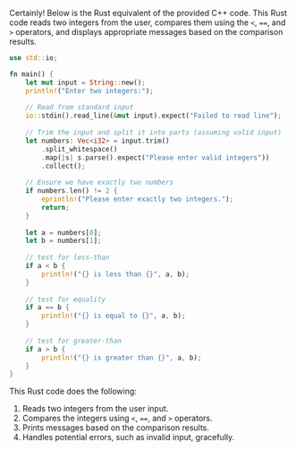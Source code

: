  Certainly! Below is the Rust equivalent of the provided C++ code. This Rust code reads two integers from the user, compares them using the `<`, `==`, and `>` operators, and displays appropriate messages based on the comparison results.

```rust
use std::io;

fn main() {
    let mut input = String::new();
    println!("Enter two integers:");
    
    // Read from standard input
    io::stdin().read_line(&mut input).expect("Failed to read line");
    
    // Trim the input and split it into parts (assuming valid input)
    let numbers: Vec<i32> = input.trim()
        .split_whitespace()
        .map(|s| s.parse().expect("Please enter valid integers"))
        .collect();
    
    // Ensure we have exactly two numbers
    if numbers.len() != 2 {
        eprintln!("Please enter exactly two integers.");
        return;
    }
    
    let a = numbers[0];
    let b = numbers[1];
    
    // test for less-than
    if a < b {
        println!("{} is less than {}", a, b);
    }
    
    // test for equality
    if a == b {
        println!("{} is equal to {}", a, b);
    }
    
    // test for greater-than
    if a > b {
        println!("{} is greater than {}", a, b);
    }
}
```

This Rust code does the following:
1. Reads two integers from the user input.
2. Compares the integers using `<`, `==`, and `>` operators.
3. Prints messages based on the comparison results.
4. Handles potential errors, such as invalid input, gracefully.
